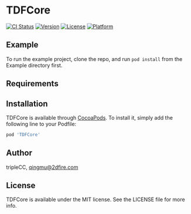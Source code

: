 # TDFCore

[![CI Status](http://img.shields.io/travis/tripleCC/TDFCore.svg?style=flat)](https://travis-ci.org/tripleCC/TDFCore)
[![Version](https://img.shields.io/cocoapods/v/TDFCore.svg?style=flat)](http://cocoapods.org/pods/TDFCore)
[![License](https://img.shields.io/cocoapods/l/TDFCore.svg?style=flat)](http://cocoapods.org/pods/TDFCore)
[![Platform](https://img.shields.io/cocoapods/p/TDFCore.svg?style=flat)](http://cocoapods.org/pods/TDFCore)

## Example

To run the example project, clone the repo, and run `pod install` from the Example directory first.

## Requirements

## Installation

TDFCore is available through [CocoaPods](http://cocoapods.org). To install
it, simply add the following line to your Podfile:

```ruby
pod 'TDFCore'
```

## Author

tripleCC, qingmu@2dfire.com

## License

TDFCore is available under the MIT license. See the LICENSE file for more info.
